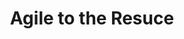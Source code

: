 ---
published: false
type: conference
event: ACE!2011
title: Agile to the Resuce
link: https://aceconf.com/speaker/143/marcin-floryan
---